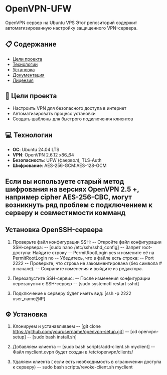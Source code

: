# OpenVPN-UFW
OpenVPN сервер на Ubuntu VPS
Этот репозиторий содержит автоматизированную настройку защищенного VPN-сервера.

## 📋 Содержание
- [Цели проекта](#цели-проекта)
- [Технологии](#технологии)
- [Установка](#установка)
- [Документация](#документация)
- [Лицензия](#лицензия)

## 🎯 Цели проекта
- Настроить VPN для безопасного доступа в интернет
- Автоматизировать процесс установки
- Создать шаблоны для быстрого подключения клиентов

## 💻 Технологии
- **ОС**: Ubuntu 24.04 LTS
- **VPN**: OpenVPN 2.6.12 x86_64
- **Безопасность**: UFW (фаервол), TLS-Auth
- **Шифрование**: AES-256-GCM:AES-128-GCM
## Если вы используете старый метод шифрования на версиях OpenVPN 2.5 +, например cipher AES-256-CBC, могут возникнуть ряд проблем с подключением к серверу и совместимости комманд

## Установка OpenSSH-сервера

1. Проверьте файл конфигурации SSH:
-- Откройте файл конфигурации SSH-сервера:
-- [sudo nano /etc/ssh/sshd_config]
-- Запрет root-доступа: Найдите строку
-- PermitRootLogin yes и измените её на PermitRootLogin no
-- Убедитесь, что в файле есть строка:
-- Port 2222
-- Проверьте, что строка не закомментирована (без символа # в начале).
-- Сохраните изменения и выйдите из редактора.

2. Перезапустите SSH-сервис:
-- После изменения конфигурации перезапустите SSH-сервер
-- [sudo systemctl restart sshd]

3. Подключение к серверу будет иметь вид: [ssh -p 2222 user_name@IP]

## ⚙️ Установка

1. Клонируем и устанавливаем
-- [git clone https://github.com/yourusername/openvpn-setup.git]
-- [cd openvpn-setup]
-- [sudo bash install.sh]
2. Добавляем клиента
-- [sudo bash scripts/add-client.sh myclient]
-- Файл myclient.ovpn будет создан в /etc/openvpn/clients/

3. Удаляем клиента ( если есть необходимость в ограничении доступа к серверу)
-- sudo bash scripts/revoke-client.sh myclient

